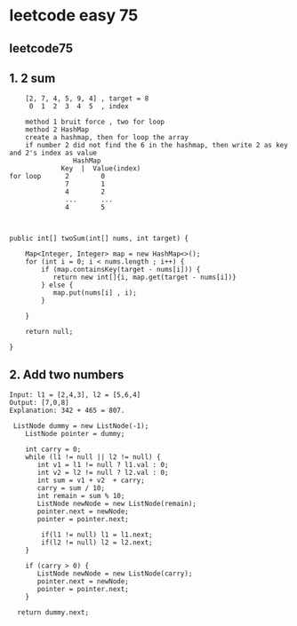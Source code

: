 # leetcode easy 75

## leetcode75

## 1.  2 sum
        [2, 7, 4, 5, 9, 4] , target = 8
         0  1  2  3  4  5  , index

        method 1 bruit force , two for loop
        method 2 HashMap
        create a hashmap, then for loop the array
        if number 2 did not find the 6 in the hashmap, then write 2 as key and 2's index as value
                    HashMap
                 Key  |  Value(index)
    for loop      2        0
                  7        1
                  4        2
                  ...      ...
                  4        5

            

    public int[] twoSum(int[] nums, int target) {

        Map<Integer, Integer> map = new HashMap<>();
        for (int i = 0; i < nums.length ; i++) {
            if (map.containsKey(target - nums[i])) {
               return new int[]{i, map.get(target - nums[i])}
            } else {
               map.put(nums[i] , i);
            }

        }

        return null;
        
    }

## 2.  Add two numbers

    Input: l1 = [2,4,3], l2 = [5,6,4]
    Output: [7,0,8]
    Explanation: 342 + 465 = 807.

     ListNode dummy = new ListNode(-1);
        ListNode pointer = dummy;
        
        int carry = 0;
        while (l1 != null || l2 != null) {
           int v1 = l1 != null ? l1.val : 0;
           int v2 = l2 != null ? l2.val : 0;
           int sum = v1 + v2  + carry;
           carry = sum / 10;
           int remain = sum % 10;
           ListNode newNode = new ListNode(remain);
           pointer.next = newNode;
           pointer = pointer.next;
            
            if(l1 != null) l1 = l1.next;
            if(l2 != null) l2 = l2.next;
        }
        
        if (carry > 0) {
           ListNode newNode = new ListNode(carry);
           pointer.next = newNode;
           pointer = pointer.next;
        }
        
      return dummy.next;    



